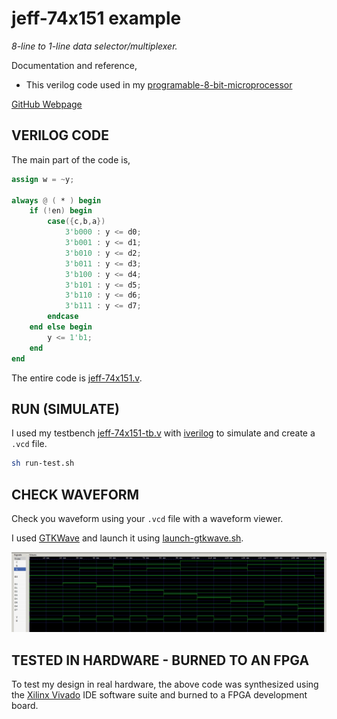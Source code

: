 # jeff-74x151 example

_8-line to 1-line data selector/multiplexer._

Documentation and reference,

* This verilog code used in my
  [programable-8-bit-microprocessor](https://github.com/JeffDeCola/my-systemverilog-examples/tree/master/systems/microprocessors/programable-8-bit-microprocessor)

[GitHub Webpage](https://jeffdecola.github.io/my-systemverilog-examples/)

## VERILOG CODE

The main part of the code is,

```verilog
assign w = ~y;

always @ ( * ) begin
    if (!en) begin
        case({c,b,a})
            3'b000 : y <= d0;
            3'b001 : y <= d1;
            3'b010 : y <= d2;
            3'b011 : y <= d3;
            3'b100 : y <= d4;
            3'b101 : y <= d5;
            3'b110 : y <= d6;
            3'b111 : y <= d7;
        endcase
    end else begin
        y <= 1'b1;
    end
end
```

The entire code is
[jeff-74x151.v](jeff-74x151.v).

## RUN (SIMULATE)

I used my testbench
[jeff-74x151-tb.v](jeff-74x151-tb.v) with
[iverilog](https://github.com/JeffDeCola/my-cheat-sheets/tree/master/hardware/tools/simulation/iverilog-cheat-sheet)
to simulate and create a `.vcd` file.

```bash
sh run-test.sh
```

## CHECK WAVEFORM

Check you waveform using your `.vcd` file with a waveform viewer.

I used [GTKWave](https://github.com/JeffDeCola/my-cheat-sheets/tree/master/hardware/tools/simulation/gtkwave-cheat-sheet)
and launch it using
[launch-gtkwave.sh](launch-gtkwave.sh).

![jeff-74x151-waveform.jpg](../../../docs/pics/jeff-74x151-waveform.jpg)

## TESTED IN HARDWARE - BURNED TO AN FPGA

To test my design in real hardware, the above code was synthesized using the
[Xilinx Vivado](https://github.com/JeffDeCola/my-cheat-sheets/tree/master/hardware/tools/synthesis/xilinx-vivado-cheat-sheet)
IDE software suite and burned to a FPGA development board.

